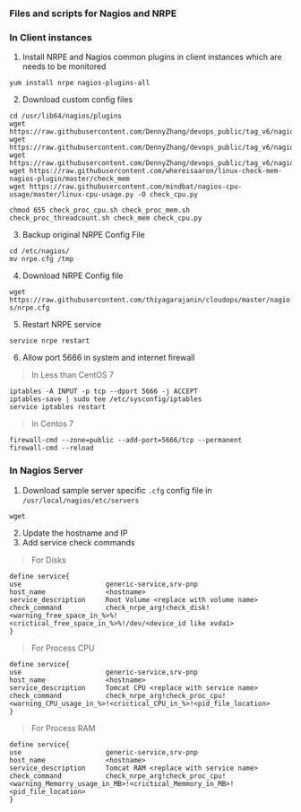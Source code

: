 
### Files and scripts for Nagios and NRPE

### In Client instances

1. Install NRPE and Nagios common plugins in client instances which are needs to be monitored

`yum install nrpe nagios-plugins-all`

2. Download custom config files

```
cd /usr/lib64/nagios/plugins
wget https://raw.githubusercontent.com/DennyZhang/devops_public/tag_v6/nagios_plugins/check_proc_cpu/check_proc_cpu.sh
wget https://raw.githubusercontent.com/DennyZhang/devops_public/tag_v6/nagios_plugins/check_proc_mem/check_proc_mem.sh
wget https://raw.githubusercontent.com/DennyZhang/devops_public/tag_v6/nagios_plugins/check_proc_threadcount/check_proc_threadcount.sh
wget https://raw.githubusercontent.com/whereisaaron/linux-check-mem-nagios-plugin/master/check_mem
wget https://raw.githubusercontent.com/mindbat/nagios-cpu-usage/master/linux-cpu-usage.py -O check_cpu.py

chmod 655 check_proc_cpu.sh check_proc_mem.sh check_proc_threadcount.sh check_mem check_cpu.py
```
3. Backup original NRPE Config File 
```
cd /etc/nagios/
mv nrpe.cfg /tmp
```
4. Download NRPE Config file

`wget https://raw.githubusercontent.com/thiyagarajanin/cloudops/master/nagios/nrpe.cfg`

5. Restart NRPE service

`service nrpe restart`

6. Allow port 5666 in system and internet firewall

> In Less than CentOS 7 
```
iptables -A INPUT -p tcp --dport 5666 -j ACCEPT
iptables-save | sudo tee /etc/sysconfig/iptables
service iptables restart
```
> In Centos 7
```
firewall-cmd --zone=public --add-port=5666/tcp --permanent
firewall-cmd --reload
```

### In Nagios Server

1. Download sample server specific `.cfg` config file in `/usr/local/nagios/etc/servers`

`wget `

2. Update the hostname and IP
3. Add service check commands

> For Disks
```
define service{
use                     generic-service,srv-pnp
host_name               <hostname>
service_description     Root Volume <replace with volume name>
check_command           check_nrpe_arg!check_disk!<warning_free_space_in_%>%!<crictical_free_space_in_%>%!/dev/<device_id like xvda1>
}
```
> For Process CPU 
```
define service{
use                     generic-service,srv-pnp
host_name               <hostname>
service_description     Tomcat CPU <replace with service name>
check_command           check_nrpe_arg!check_proc_cpu!<warning_CPU_usage_in_%>!<crictical_CPU_in_%>!<pid_file_location>
}
```
> For Process RAM
```
define service{
use                     generic-service,srv-pnp
host_name               <hostname>
service_description     Tomcat RAM <replace with service name>
check_command           check_nrpe_arg!check_proc_cpu!<warning_Memorry_usage_in_MB>!<crictical_Memmory_in_MB>!<pid_file_location>
}
```
